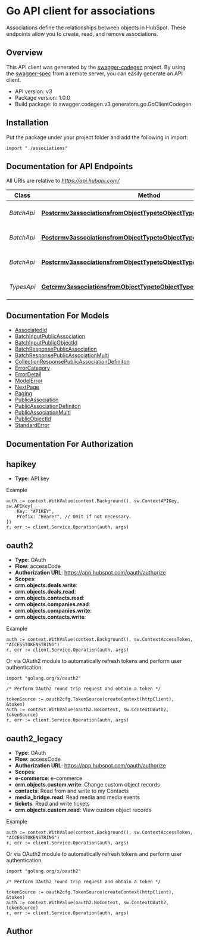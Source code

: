 # Go API client for associations

Associations define the relationships between objects in HubSpot. These endpoints allow you to create, read, and remove associations.

## Overview
This API client was generated by the [swagger-codegen](https://github.com/swagger-api/swagger-codegen) project.  By using the [swagger-spec](https://github.com/swagger-api/swagger-spec) from a remote server, you can easily generate an API client.

- API version: v3
- Package version: 1.0.0
- Build package: io.swagger.codegen.v3.generators.go.GoClientCodegen

## Installation
Put the package under your project folder and add the following in import:
```golang
import "./associations"
```

## Documentation for API Endpoints

All URIs are relative to *https://api.hubapi.com/*

Class | Method | HTTP request | Description
------------ | ------------- | ------------- | -------------
*BatchApi* | [**Postcrmv3associationsfromObjectTypetoObjectTypebatcharchiveArchive**](docs/BatchApi.md#postcrmv3associationsfromobjecttypetoobjecttypebatcharchivearchive) | **Post** /crm/v3/associations/{fromObjectType}/{toObjectType}/batch/archive | Archive a batch of associations
*BatchApi* | [**Postcrmv3associationsfromObjectTypetoObjectTypebatchcreateCreate**](docs/BatchApi.md#postcrmv3associationsfromobjecttypetoobjecttypebatchcreatecreate) | **Post** /crm/v3/associations/{fromObjectType}/{toObjectType}/batch/create | Create a batch of associations
*BatchApi* | [**Postcrmv3associationsfromObjectTypetoObjectTypebatchreadRead**](docs/BatchApi.md#postcrmv3associationsfromobjecttypetoobjecttypebatchreadread) | **Post** /crm/v3/associations/{fromObjectType}/{toObjectType}/batch/read | Read a batch of associations
*TypesApi* | [**Getcrmv3associationsfromObjectTypetoObjectTypetypesGetAll**](docs/TypesApi.md#getcrmv3associationsfromobjecttypetoobjecttypetypesgetall) | **Get** /crm/v3/associations/{fromObjectType}/{toObjectType}/types | List association types

## Documentation For Models

 - [AssociatedId](docs/AssociatedId.md)
 - [BatchInputPublicAssociation](docs/BatchInputPublicAssociation.md)
 - [BatchInputPublicObjectId](docs/BatchInputPublicObjectId.md)
 - [BatchResponsePublicAssociation](docs/BatchResponsePublicAssociation.md)
 - [BatchResponsePublicAssociationMulti](docs/BatchResponsePublicAssociationMulti.md)
 - [CollectionResponsePublicAssociationDefiniton](docs/CollectionResponsePublicAssociationDefiniton.md)
 - [ErrorCategory](docs/ErrorCategory.md)
 - [ErrorDetail](docs/ErrorDetail.md)
 - [ModelError](docs/ModelError.md)
 - [NextPage](docs/NextPage.md)
 - [Paging](docs/Paging.md)
 - [PublicAssociation](docs/PublicAssociation.md)
 - [PublicAssociationDefiniton](docs/PublicAssociationDefiniton.md)
 - [PublicAssociationMulti](docs/PublicAssociationMulti.md)
 - [PublicObjectId](docs/PublicObjectId.md)
 - [StandardError](docs/StandardError.md)

## Documentation For Authorization

## hapikey
- **Type**: API key 

Example
```golang
auth := context.WithValue(context.Background(), sw.ContextAPIKey, sw.APIKey{
	Key: "APIKEY",
	Prefix: "Bearer", // Omit if not necessary.
})
r, err := client.Service.Operation(auth, args)
```
## oauth2
- **Type**: OAuth
- **Flow**: accessCode
- **Authorization URL**: https://app.hubspot.com/oauth/authorize
- **Scopes**: 
 - **crm.objects.deals.write**:  
 - **crm.objects.deals.read**:  
 - **crm.objects.contacts.read**:  
 - **crm.objects.companies.read**:  
 - **crm.objects.companies.write**:  
 - **crm.objects.contacts.write**:  

Example
```golang
auth := context.WithValue(context.Background(), sw.ContextAccessToken, "ACCESSTOKENSTRING")
r, err := client.Service.Operation(auth, args)
```

Or via OAuth2 module to automatically refresh tokens and perform user authentication.
```golang
import "golang.org/x/oauth2"

/* Perform OAuth2 round trip request and obtain a token */

tokenSource := oauth2cfg.TokenSource(createContext(httpClient), &token)
auth := context.WithValue(oauth2.NoContext, sw.ContextOAuth2, tokenSource)
r, err := client.Service.Operation(auth, args)
```
## oauth2_legacy
- **Type**: OAuth
- **Flow**: accessCode
- **Authorization URL**: https://app.hubspot.com/oauth/authorize
- **Scopes**: 
 - **e-commerce**: e-commerce
 - **crm.objects.custom.write**: Change custom object records
 - **contacts**: Read from and write to my Contacts
 - **media_bridge.read**: Read media and media events
 - **tickets**: Read and write tickets
 - **crm.objects.custom.read**: View custom object records

Example
```golang
auth := context.WithValue(context.Background(), sw.ContextAccessToken, "ACCESSTOKENSTRING")
r, err := client.Service.Operation(auth, args)
```

Or via OAuth2 module to automatically refresh tokens and perform user authentication.
```golang
import "golang.org/x/oauth2"

/* Perform OAuth2 round trip request and obtain a token */

tokenSource := oauth2cfg.TokenSource(createContext(httpClient), &token)
auth := context.WithValue(oauth2.NoContext, sw.ContextOAuth2, tokenSource)
r, err := client.Service.Operation(auth, args)
```

## Author


